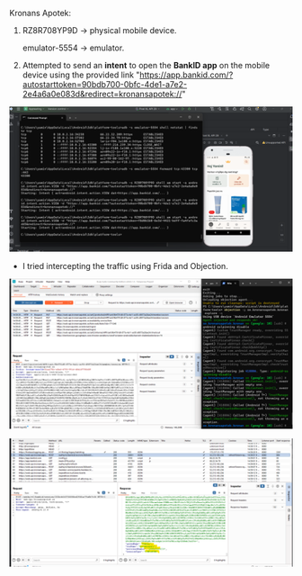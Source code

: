 Kronans Apotek:

1.  RZ8R708YP9D → physical mobile device.

    emulator-5554 → emulator.

2.  Attempted to send an **intent** to open the **BankID app** on the mobile device using the provided link "https://app.bankid.com/?autostarttoken=90bdb700-0bfc-4de1-a7e2-2e4a6a0e083d&redirect=kronansapotek://"

![A screen shot of a phone AI-generated content may be incorrect.](media/c0c3b2349606ce8c80ef5680af2c511c.png)

-   I tried intercepting the traffic using Frida and Objection.

![A screenshot of a computer AI-generated content may be incorrect.](media/ae68f81197a4409689dcfbcc1205cb19.png)

![A screenshot of a computer AI-generated content may be incorrect.](media/7905badd666e5d7b5b86845d5b1a1ae3.png)
